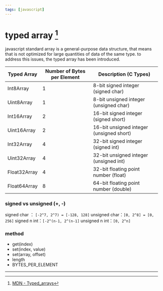 ```yaml
---
tags: [javascript]
---
```


# typed array [^1]

javascript standard array is a general-purpose data structure, that means that is not optimized for large quantities of data of the same type. to address this issues, the typed array has been introduced.

|  Typed Array   | Number of Bytes per Element  | Description (C Types) |
|  ----  | ----  | ----  |
| Int8Array  | 1 |8-bit signed integer (signed char) |
| Uint8Array  | 1 | 8-bit unsigned integer (unsigned char)  |
| Int16Array  | 2 | 16-bit signed integer (signed short)  |
| Uint16Array  | 2 | 16-bit unsigned integer (unsigned short)  |
| Int32Array  | 4 | 32-bit signed integer (signed int) |
| Uint32Array  | 4 | 32-bit unsigned integer (unsigned int)  |
| Float32Array  | 4 | 32-bit floating point number (float)  |
| Float64Array  | 8 | 64-bit floating point number (double) |

### signed vs unsigned (+, -)
signed char ： `[-2^7, 2^7) = [-128, 128]`
unsigned char：`[0, 2^8] = [0, 256]`
signed n int：`[-2^(n-1, 2^(n-1]`
unsigned n int：`[0, 2^n]`

### method
- get(index)
- set(index, value)
- set(array, offset)
- length
- BYTES_PER_ELEMENT

____

[^1]: [MDN - Typed_arrays](https://developer.mozilla.org/en-US/docs/Web/JavaScript/Typed_arrays)
